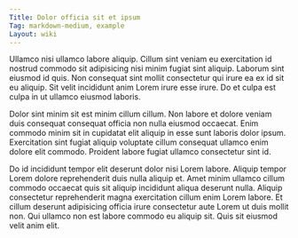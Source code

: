 ```yaml
---
Title: Dolor officia sit et ipsum
Tag: markdown-medium, example
Layout: wiki
---
```

Ullamco nisi ullamco labore aliquip. Cillum sint veniam eu exercitation id nostrud commodo sit adipisicing nisi minim fugiat sint aliquip. Laborum sint eiusmod id quis. Non consequat sint mollit consectetur qui irure ea ex id sit eu aliquip. Sit velit incididunt anim Lorem irure esse irure. Do et culpa est culpa in ut ullamco eiusmod laboris.

Dolor sint minim sit est minim cillum cillum. Non labore et dolore veniam duis consequat consequat officia non nulla eiusmod occaecat. Enim commodo minim sit in cupidatat elit aliquip in esse sunt laboris dolor ipsum. Exercitation sint fugiat aliquip voluptate cillum consequat ullamco enim dolore elit commodo. Proident labore fugiat ullamco consectetur sint id.

Do id incididunt tempor elit deserunt dolor nisi Lorem labore. Aliquip tempor Lorem dolore reprehenderit duis nulla aliquip et. Amet minim ullamco cillum commodo occaecat quis sit aliquip incididunt aliqua deserunt nulla. Aliquip consectetur reprehenderit magna exercitation cillum enim Lorem labore. Et cillum deserunt adipisicing officia irure consectetur aute Lorem ut duis mollit non. Qui ullamco non est labore commodo eu aliquip sit. Quis sit eiusmod velit anim elit.